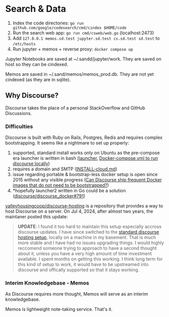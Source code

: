# Search & Data

1. Index the code directories: `go run github.com/google/codesearch/cmd/cindex $HOME/code`
2. Run the search web app: `go run cmd/csweb/web.go` (localhost:2473)
3. Add `127.0.0.1 memos.sd.test jupyter.sd.test cs.sd.test sd.test` to `/etc/hosts`
4. Run jupyter + memos + reverse proxy: `docker compose up`

Jupyter Notebooks are saved at ~/.sandd/jupyter/work. They are saved on host so they can be cindexed.

Memos are saved in ~/.sand/memos/memos_prod.db. They are not yet cindexed (as they are in sqlite).

## Why Discourse?

Discourse takes the place of a personal StackOverflow and GitHub Discussions.

### Difficulties

Discourse is built with Ruby on Rails, Postgres, Redis and requires complex bootstrapping. It seems like a nightmare to set up properly:
1. supported, standard install works only on Ubuntu as the pre-compose era launcher is written in bash ([launcher](https://github.com/discourse/discourse_docker/blob/eded2f8b5d8de2f678d7fadb4e998f90ee792d0c/launcher), [Docker-compose.yml to run discourse locally](https://meta.discourse.org/t/docker-compose-yml-to-run-discourse-locally/271826))
2. requires a domain and SMTP ([INSTALL-cloud.md](https://github.com/discourse/discourse/blob/acca39036b940988e15abf6f169e8a7f283e420b/docs/INSTALL-cloud.md))
3. issue regarding portable & bootstrap-less docker setup is open since 2015 without any visible progress ([Can Discourse ship frequent Docker images that do not need to be bootstrapped?](https://meta.discourse.org/t/can-discourse-ship-frequent-docker-images-that-do-not-need-to-be-bootstrapped/33205/177))
4. *hopefully launcher2 written in Go could be a solution ([discourse/discourse_docker#791](https://github.com/discourse/discourse_docker/pull/791))

[valleyhousingcoop/discourse-hosting](https://github.com/valleyhousingcoop/discourse-hosting) is a repository that provides a way to host Discourse on a server. On Jul 4, 2024, after almost two years, the maintaner posted this update:

> **UPDATE**: I found it too hard to maintain this setup especially accross discourse updates. I have since switched to the [standard discourse hosting setup](https://github.com/discourse/discourse/blob/main/docs/INSTALL-cloud.md), locally on a machine in my basement. That is much more stable and I have had no issues upgrading things. I would highly reccomend someone trying to approach to have a second thought about it, unless you have a very high amount of time investment available. I spent months on getting this working. I think long term for this kind of setup to work, it would have to be upstreamed into discourse and offically supported so that it stays working.

### Interim Knowledgebase - Memos

As Discourse requires more thought, Memos will serve as an interim knowledgebase.

Memos is lightweight note-taking service. That's it.
